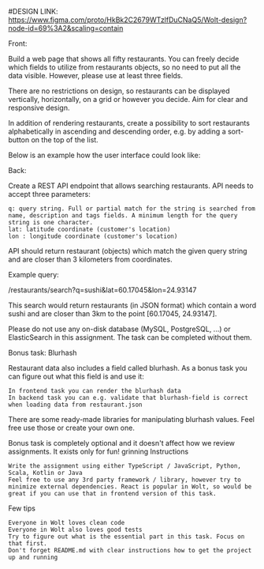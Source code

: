 #DESIGN LINK: https://www.figma.com/proto/HkBk2C2679WTzlfDuCNaQ5/Wolt-design?node-id=69%3A2&scaling=contain

Front:

Build a web page that shows all fifty restaurants. You can freely decide which fields to utilize from restaurants objects, so no need to put all the data visible. However, please use at least three fields.

There are no restrictions on design, so restaurants can be displayed vertically, horizontally, on a grid or however you decide. Aim for clear and responsive design.

In addition of rendering restaurants, create a possibility to sort restaurants alphabetically in ascending and descending order, e.g. by adding a sort-button on the top of the list.

Below is an example how the user interface could look like:


Back:

Create a REST API endpoint that allows searching restaurants. API needs to accept three parameters:

    q: query string. Full or partial match for the string is searched from name, description and tags fields. A minimum length for the query string is one character.
    lat: latitude coordinate (customer's location)
    lon : longitude coordinate (customer's location)

API should return restaurant (objects) which match the given query string and are closer than 3 kilometers from coordinates.

Example query:

/restaurants/search?q=sushi&lat=60.17045&lon=24.93147

This search would return restaurants (in JSON format) which contain a word sushi and are closer than 3km to the point [60.17045, 24.93147].

Please do not use any on-disk database (MySQL, PostgreSQL, ...) or ElasticSearch in this assignment. The task can be completed without them.


Bonus task: Blurhash

Restaurant data also includes a field called blurhash. As a bonus task you can figure out what this field is and use it:

    In frontend task you can render the blurhash data
    In backend task you can e.g. validate that blurhash-field is correct when loading data from restaurant.json

There are some ready-made libraries for manipulating blurhash values. Feel free use those or create your own one.

Bonus task is completely optional and it doesn't affect how we review assignments. It exists only for fun! grinning
Instructions

    Write the assignment using either TypeScript / JavaScript, Python, Scala, Kotlin or Java
    Feel free to use any 3rd party framework / library, however try to minimize external dependencies. React is popular in Wolt, so would be great if you can use that in frontend version of this task.


Few tips

    Everyone in Wolt loves clean code
    Everyone in Wolt also loves good tests
    Try to figure out what is the essential part in this task. Focus on that first.
    Don't forget README.md with clear instructions how to get the project up and running
